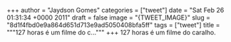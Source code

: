 
+++
author = "Jaydson Gomes"
categories = ["tweet"]
date = "Sat Feb 26 01:31:34 +0000 2011"
draft = false
image = "{TWEET_IMAGE}"
slug = "8d1f4fbd0e9a864d651d713e9ad5050408bfa5ff"
tags = ["tweet"]
title = """127 horas é um filme do c..."""
+++
127 horas é um filme do caralho.
